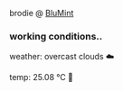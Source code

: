 brodie @ [BluMint](https://www.linkedin.com/company/blumint-io/)

<!--weather_start-->
### working conditions..

weather: overcast clouds ☁️

temp: 25.08 °C 🥶

<!--weather_end-->
